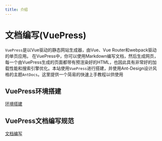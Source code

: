 ```yaml
---
title: 介绍
---
```


# 文档编写(VuePress)
`VuePress`是以Vue驱动的静态网站生成器，由Vue、Vue Router和webpack驱动的单页应用。 在VuePress中，你可以使用Markdown编写文档，然后生成网页，每一个由VuePress生成的页面都带有预渲染好的HTML，也因此具有非常好的加载性能和搜索引擎优化。本站使用`VuePress`进行搭建，并使用Ant-Design设计风格的主题`AntDocs`。这里提供一个简易的快速上手教程以供使用

## VuePress环境搭建
[环境搭建](VuePress_install.md)

## VuePress文档编写规范
[文档编写](VuePress_write.md)